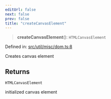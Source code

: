 ```yaml
---
editUrl: false
next: false
prev: false
title: "createCanvasElement"
---
```


> **createCanvasElement**(): `HTMLCanvasElement`

Defined in: [src/util/misc/dom.ts:8](https://github.com/fabricjs/fabric.js/blob/977f797255d8c56b5b68360b0d45bed33697d2e8/src/util/misc/dom.ts#L8)

Creates canvas element

## Returns

`HTMLCanvasElement`

initialized canvas element
